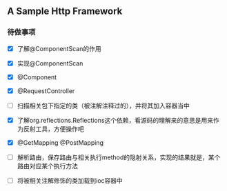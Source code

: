 ## A Sample Http Framework

### 待做事项

- [x] 了解@ComponentScan的作用

- [x] 实现@ComponentScan
- [x] @Component
- [x] @RequestController
- [ ] 扫描相关包下指定的类（被注解注释过的），并将其加入容器当中
- [x] 了解org.reflections.Reflections这个依赖，看源码的理解来的意思是用来作为反射工具，方便操作吧
- [x] @GetMapping @PostMapping
- [ ] 解析路由，保存路由与相关执行method的隐射关系，实现的结果就是，某个路由对应某个执行方法
- [ ] 将被相关注解修饰的类加载到ioc容器中